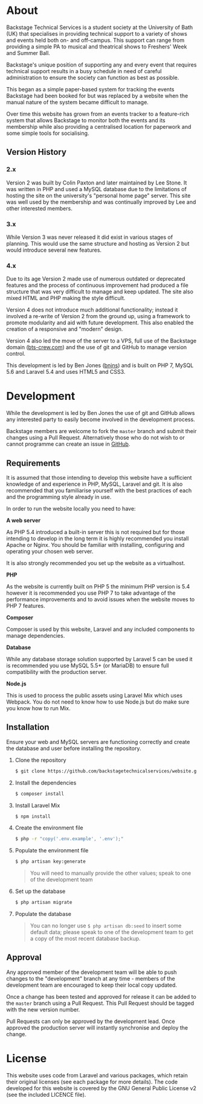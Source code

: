 # About
Backstage Technical Services is a student society at the University of Bath (UK) that specialises in providing technical support to a variety of shows and events held both on- and off-campus. This support can range from providing a simple PA to musical and theatrical shows to Freshers' Week and Summer Ball.

Backstage's unique position of supporting any and every event that requires technical support results in a busy schedule in need of careful administration to ensure the society can function as best as possible.

This began as a simple paper-based system for tracking the events Backstage had been booked for but was replaced by a website when the manual nature of the system became difficult to manage.

Over time this website has grown from an events tracker to a feature-rich system that allows Backstage to monitor both the events and its membership while also providing a centralised location for paperwork and some simple tools for socialising.

## Version History

### 2.x
Version 2 was built by Colin Paxton and later maintained by Lee Stone. It was written in PHP and used a MySQL database due to the limitations of hosting the site on the university's "personal home page" server. This site was well used by the membership and was continually improved by Lee and other interested members.

### 3.x
While Version 3 was never released it did exist in various stages of planning. This would use the same structure and hosting as Version 2 but would introduce several new features.

### 4.x
Due to its age Version 2 made use of numerous outdated or deprecated features and the process of continuous improvement had produced a file structure that was very difficult to manage and keep updated. The site also mixed HTML and PHP making the style difficult.

Version 4 does not introduce much additional functionality; instead it involved a re-write of Version 2 from the ground up, using a framework to promote modularity and aid with future development. This also enabled the creation of a responsive and "modern" design.

Version 4 also led the move of the server to a VPS, full use of the Backstage domain ([bts-crew.com](http://www.bts-crew.com)) and the use of git and GitHub to manage version control.

This development is led by Ben Jones ([bnjns](http://github.com/bnjns)) and is built on PHP 7, MySQL 5.6 and Laravel 5.4 and uses HTML5 and CSS3.

# Development
While the development is led by Ben Jones the use of git and GitHub allows any interested party to easily become involved in the development process.

Backstage members are welcome to fork the `master` branch and submit their changes using a Pull Request. Alternatively those who do not wish to or cannot programme can create an issue in [GitHub](http://github.com/backstagetechnicalservices/website/issues).

## Requirements
It is assumed that those intending to develop this website have a sufficient knowledge of and experience in PHP, MySQL, Laravel and git. It is also recommended that you familiarise yourself with the best practices of each and the programming style already in use.

In order to run the website locally you need to have:

**A web server**

As PHP 5.4 introduced a built-in server this is not required but for those intending to develop in the long term it is highly recommended you install Apache or Nginx. You should be familiar with installing, configuring and operating your chosen web server.

It is also strongly recommended you set up the website as a virtualhost.

**PHP**

As the website is currently built on PHP 5 the minimum PHP version is 5.4 however it is recommended you use PHP 7 to take advantage of the performance improvements and to avoid issues when the website moves to PHP 7 features.

**Composer**

Composer is used by this website, Laravel and any included components to manage dependencies.

**Database**

While any database storage solution supported by Laravel 5 can be used it is recommended you use MySQL 5.5+ (or MariaDB) to ensure full compatibility with the production server.

**Node.js**

This is used to process the public assets using Laravel Mix which uses Webpack. You do not need to know how to use Node.js but do make sure you know how to run Mix.

## Installation
Ensure your web and MySQL servers are functioning correctly and create the database and user before installing the repository.

1. Clone the repository

    ```sh
    $ git clone https://github.com/backstagetechnicalservices/website.git
    ```
2. Install the dependencies

    ```sh
    $ composer install
    ```
3. Install Laravel Mix

    ```sh
    $ npm install
    ```
4. Create the environment file

    ```sh
    $ php -r "copy('.env.example', '.env');"
    ```
5. Populate the environment file

    ```sh
    $ php artisan key:generate
    ```
    > You will need to manually provide the other values; speak to one of the development team

6. Set up the database

    ```sh
    $ php artisan migrate
    ```
7. Populate the database

    > You can no longer use `$ php artisan db:seed` to insert some default data; please speak to one of the development team to get a copy of the most recent database backup.
    
## Approval
Any approved member of the development team will be able to push changes to the "development" branch at any time - members of the development team are encouraged to keep their local copy updated.

Once a change has been tested and approved for release it can be added to the `master` branch using a Pull Request. This Pull Request should be tagged with the new version number.

Pull Requests can only be approved by the development lead. Once approved the production server will instantly synchronise and deploy the change.

# License
This website uses code from Laravel and various packages, which retain their original licenses (see each package for more details). The code developed for this website is covered by the GNU General Public License v2 (see the included LICENCE file).

